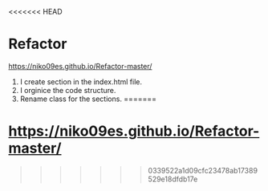 <<<<<<< HEAD
# Refactor
https://niko09es.github.io/Refactor-master/

1. I create section in the index.html file.
2. I orginice the code structure. 
3. Rename class for the sections.
=======
# https://niko09es.github.io/Refactor-master/
>>>>>>> 0339522a1d09cfc23478ab17389529e18dfdb17e
